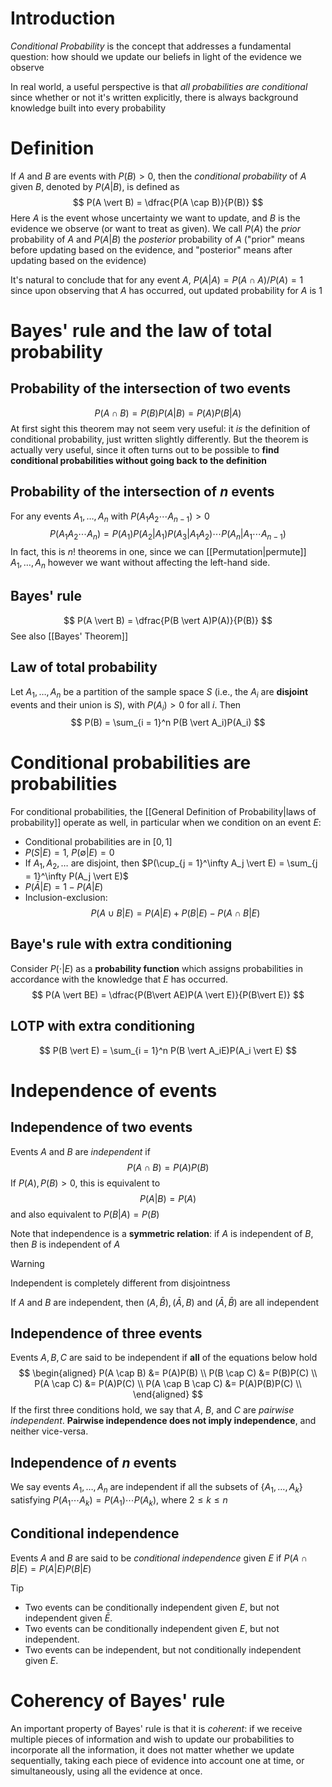 # Introduction
*Conditional Probability* is the concept that addresses a fundamental question: how should we update our beliefs in light of the evidence we observe

In real world, a useful perspective is that *all probabilities are conditional* since whether or not it's written explicitly, there is always background knowledge built into every probability

# Definition
If $A$ and $B$ are events with $P(B)>0$, then the *conditional probability* of $A$ given $B$, denoted by $P(A \vert B)$, is defined as 
$$
P(A \vert B) = \dfrac{P(A \cap B)}{P(B)}
$$
Here $A$ is the event whose uncertainty we want to update, and $B$ is the evidence we observe (or want to treat as given). We call $P(A)$ the *prior* probability of $A$ and $P(A \vert B)$ the *posterior* probability of $A$ ("prior" means before updating based on the evidence, and "posterior" means after updating based on the evidence)

It's natural to conclude that for any event $A$, $P(A \vert A) = P(A \cap A) / P(A) = 1$ since upon observing that $A$ has occurred, out updated probability for $A$ is $1$

# Bayes' rule and the law of total probability
## Probability of the intersection of two events
$$
P (A \cap B) = P(B)P(A \vert B)=P(A)P(B \vert A)
$$
At first sight this theorem may not seem very useful: it *is* the definition of conditional probability, just written slightly differently. But the theorem is actually very useful, since it often turns out to be possible to **find conditional probabilities without going back to the definition**
## Probability of the intersection of $n$ events
For any events $A_1, \ldots ,A_n$ with $P(A_1A_2 \cdots A_{n-1}) > 0$
$$
P(A_1A_2 \cdots A_n) = P(A_1)P(A_2 \vert A_1)P(A_3 \vert A_1 A_2) \cdots P(A_n \vert A_1 \cdots A_{n-1})
$$
In fact, this is $n!$ theorems in one, since we can [[Permutation|permute]] $A_1, \ldots ,A_n$ however we want without affecting the left-hand side.

## Bayes' rule
$$
P(A \vert B) = \dfrac{P(B \vert A)P(A)}{P(B)}
$$
See also [[Bayes' Theorem]]

## Law of total probability
Let $A_1, \ldots ,A_n$ be a partition of the sample space $S$ (i.e., the $A_i$ are **disjoint** events and their union is $S$), with $P(A_i)>0$ for all $i$. Then
$$
P(B) = \sum_{i = 1}^n P(B \vert A_i)P(A_i)
$$
# Conditional probabilities are probabilities
For conditional probabilities, the [[General Definition of Probability|laws of probability]] operate as well, in particular when we condition on an event $E$:
- Conditional probabilities are in $[0,1]$
- $P(S \vert E) = 1, \ P(\emptyset \vert E) = 0$
- If $A_1, A_2, \ldots$ are disjoint, then $P(\cup_{j = 1}^\infty A_j \vert E) = \sum_{j = 1}^\infty P(A_j \vert E)$
- $P(\bar{A} \vert E) = 1 - P(A \vert E)$
- Inclusion-exclusion:
$$
P(A \cup B \vert E) = P(A \vert E) + P(B \vert E) - P(A \cap B \vert E)
$$
## Baye's rule with extra conditioning
Consider $P(\cdot|E)$ as a **probability function** which assigns probabilities in accordance with the knowledge that $E$ has occurred.
$$
P(A \vert BE)  = \dfrac{P(B\vert AE)P(A \vert E)}{P(B\vert E)}
$$
## LOTP with extra conditioning
$$
P(B \vert E) = \sum_{i = 1}^n P(B \vert A_iE)P(A_i \vert E)
$$
# Independence of events
## Independence of two events
Events $A$ and $B$ are *independent* if 
$$
P(A \cap B) = P(A) P(B)
$$
If $P(A),P(B) > 0$, this is equivalent to 
$$
P(A \vert B) = P(A)
$$
and also equivalent to $P(B \vert A) = P(B)$

Note that independence is a **symmetric relation**: if $A$ is independent of $B$, then $B$ is independent of $A$
> [!Warning]
> Independent is completely different from disjointness

If $A$ and $B$ are independent, then $(A, \bar{B}), (\bar{A},B)$ and $(\bar{A},\bar{B})$ are all independent

## Independence of three events
Events $A, B, C$ are said to be independent if **all** of the equations below hold
$$
\begin{aligned}
P(A \cap B) &= P(A)P(B) \\
P(B \cap C) &= P(B)P(C) \\
P(A \cap C) &= P(A)P(C) \\
P(A \cap B \cap C) &= P(A)P(B)P(C) \\
\end{aligned}
$$
If the first three conditions hold, we say that $A$, $B$, and $C$ are *pairwise independent*. **Pairwise independence does not imply independence**, and neither vice-versa.

## Independence of $n$ events
We say events $A_1, \ldots ,A_n$ are independent if all the subsets of $\left\{ A_1, \ldots ,A_k \right\}$ satisfying $P(A_1\cdots A_k)=P(A_1) \cdots P(A_k)$, where $2 \leq k \leq n$

## Conditional independence
Events $A$ and $B$ are said to be *conditional independence* given $E$ if $P(A \cap B \vert E) = P(A \vert E)P(B \vert E)$

> [!Tip]
> - Two events can be conditionally independent given $E$, but not independent given $\bar{E}$. 
> - Two events can be conditionally independent given $E$, but not independent. 
> - Two events can be independent, but not conditionally independent given $E$.

# Coherency of Bayes' rule
An important property of Bayes' rule is that it is *coherent*: if we receive multiple pieces of information and wish to update our probabilities to incorporate all the information, it does not matter whether we update sequentially, taking each piece of evidence into account one at time, or simultaneously, using all the evidence at once.